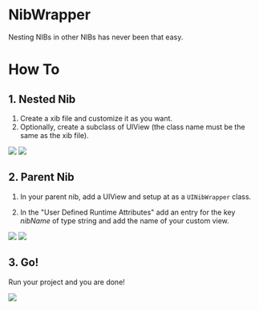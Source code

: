 NibWrapper
==========

Nesting NIBs in other NIBs has never been that easy.

# How To

## 1. Nested Nib

1. Create a xib file and customize it as you want.
2. Optionally, create a subclass of UIView (the class name must be the same as the xib file).

![](https://raw.githubusercontent.com/mobilejazz/NibWrapper/master/README-images/Nib2.png)
![](https://raw.githubusercontent.com/mobilejazz/NibWrapper/master/README-images/Nib2-conf.png)


## 2. Parent Nib

1. In your parent nib, add a UIView and setup at as a `UINibWrapper` class. 

2. In the "User Defined Runtime Attributes" add an entry for the key *nibName* of type string and add the name of your custom view.

![](https://raw.githubusercontent.com/mobilejazz/NibWrapper/master/README-images/Nib1.png)
![](https://raw.githubusercontent.com/mobilejazz/NibWrapper/master/README-images/Nib1-conf.png)


## 3. Go!

Run your project and you are done!

![](https://raw.githubusercontent.com/mobilejazz/NibWrapper/master/README-images/Result.png)



